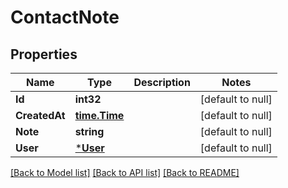 # ContactNote

## Properties
Name | Type | Description | Notes
------------ | ------------- | ------------- | -------------
**Id** | **int32** |  | [default to null]
**CreatedAt** | [**time.Time**](time.Time.md) |  | [default to null]
**Note** | **string** |  | [default to null]
**User** | [***User**](User.md) |  | [default to null]

[[Back to Model list]](../README.md#documentation-for-models) [[Back to API list]](../README.md#documentation-for-api-endpoints) [[Back to README]](../README.md)


